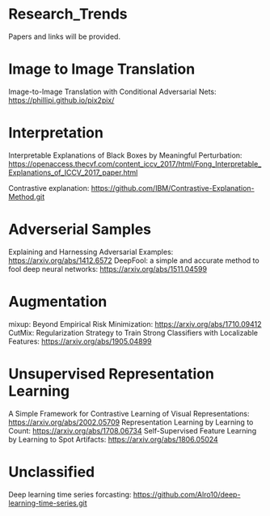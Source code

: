 # Research_Trends
Papers and links will be provided. 

# Image to Image Translation
Image-to-Image Translation with Conditional Adversarial Nets: https://phillipi.github.io/pix2pix/

# Interpretation
Interpretable Explanations of Black Boxes by Meaningful Perturbation: https://openaccess.thecvf.com/content_iccv_2017/html/Fong_Interpretable_Explanations_of_ICCV_2017_paper.html

Contrastive explanation:
https://github.com/IBM/Contrastive-Explanation-Method.git

# Adverserial Samples
Explaining and Harnessing Adversarial Examples: https://arxiv.org/abs/1412.6572
DeepFool: a simple and accurate method to fool deep neural networks: https://arxiv.org/abs/1511.04599

# Augmentation
mixup: Beyond Empirical Risk Minimization: https://arxiv.org/abs/1710.09412
CutMix: Regularization Strategy to Train Strong Classifiers with Localizable Features: https://arxiv.org/abs/1905.04899

# Unsupervised Representation Learning
A Simple Framework for Contrastive Learning of Visual Representations: https://arxiv.org/abs/2002.05709
Representation Learning by Learning to Count: https://arxiv.org/abs/1708.06734
Self-Supervised Feature Learning by Learning to Spot Artifacts: https://arxiv.org/abs/1806.05024

# Unclassified



Deep learning time series forcasting:
https://github.com/Alro10/deep-learning-time-series.git

